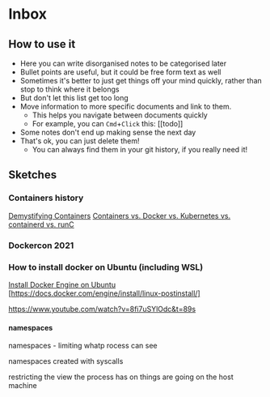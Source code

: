 # Inbox

## How to use it
- Here you can write disorganised notes to be categorised later
- Bullet points are useful, but it could be free form text as well
- Sometimes it's better to just get things off your mind quickly, rather than stop to think where it belongs
- But don't let this list get too long
- Move information to more specific documents and link to them.
  - This helps you navigate between documents quickly
  - For example, you can `Cmd`+`Click` this: [[todo]]
- Some notes don't end up making sense the next day
- That's ok, you can just delete them!
  - You can always find them in your git history, if you really need it!

## Sketches

### Containers history

[Demystifying Containers](https://medium.com/@saschagrunert/demystifying-containers-part-i-kernel-space-2c53d6979504)
[Containers vs. Docker vs. Kubernetes vs. containerd vs. runC](https://skycrafters.io/blog/2021/08/19/containers-vs-docker-vs-kubernetes-vs-containerd-vs-runc-part-1-whats-in-the-box/)

### Dockercon 2021

### How to install docker on Ubuntu (including WSL)

[Install Docker Engine on Ubuntu](https://docs.docker.com/engine/install/ubuntu/)
[https://docs.docker.com/engine/install/linux-postinstall/]

https://www.youtube.com/watch?v=8fi7uSYlOdc&t=89s

#### namespaces

namespaces - limiting whatp rocess can see

namespaces created with syscalls

restricting the view the process has on things are going on the host machine




